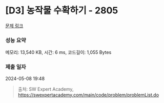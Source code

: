 # [D3] 농작물 수확하기 - 2805 

[문제 링크](https://swexpertacademy.com/main/code/problem/problemDetail.do?contestProbId=AV7GLXqKAWYDFAXB) 

### 성능 요약

메모리: 13,540 KB, 시간: 6 ms, 코드길이: 1,055 Bytes

### 제출 일자

2024-05-08 19:48



> 출처: SW Expert Academy, https://swexpertacademy.com/main/code/problem/problemList.do